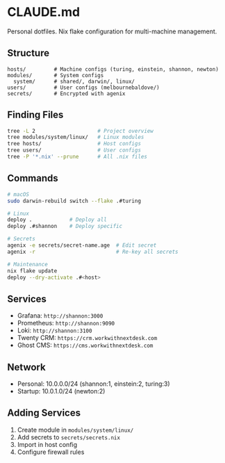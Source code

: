 # CLAUDE.md

Personal dotfiles. Nix flake configuration for multi-machine management.

## Structure
```
hosts/         # Machine configs (turing, einstein, shannon, newton)
modules/       # System configs
  system/      # shared/, darwin/, linux/
users/         # User configs (melbournebaldove/)
secrets/       # Encrypted with agenix
```

## Finding Files
```bash
tree -L 2                    # Project overview
tree modules/system/linux/   # Linux modules
tree hosts/                  # Host configs
tree users/                  # User configs
tree -P '*.nix' --prune      # All .nix files
```

## Commands
```bash
# macOS
sudo darwin-rebuild switch --flake .#turing

# Linux
deploy .            # Deploy all
deploy .#shannon    # Deploy specific

# Secrets
agenix -e secrets/secret-name.age  # Edit secret
agenix -r                          # Re-key all secrets

# Maintenance
nix flake update
deploy --dry-activate .#<host>
```

## Services
- Grafana: `http://shannon:3000`
- Prometheus: `http://shannon:9090`
- Loki: `http://shannon:3100`
- Twenty CRM: `https://crm.workwithnextdesk.com`
- Ghost CMS: `https://cms.workwithnextdesk.com`

## Network
- Personal: 10.0.0.0/24 (shannon:1, einstein:2, turing:3)
- Startup: 10.0.1.0/24 (newton:2)

## Adding Services
1. Create module in `modules/system/linux/`
2. Add secrets to `secrets/secrets.nix`
3. Import in host config
4. Configure firewall rules